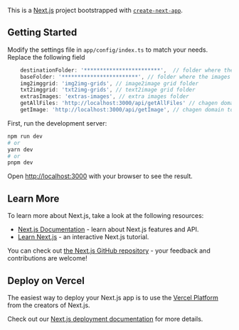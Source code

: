 This is a [Next.js](https://nextjs.org/) project bootstrapped with [`create-next-app`](https://github.com/vercel/next.js/tree/canary/packages/create-next-app).

## Getting Started


Modify the settings file in `app/config/index.ts` to match your needs.
Replace the following field 
```ts
    destinationFolder: '************************',  // folder where the thumbnails will be stored
    baseFolder: '************************', // folder where the images generated by SD are stored like /outputs
    img2imggrid: 'img2img-grids', // image2image grid folder 
    txt2imggrid: 'txt2img-grids', // text2image grid folder
    extrasImages: 'extras-images', // extra images folder
    getAllFiles: 'http://localhost:3000/api/getAllFiles' // chagen domain to your domain and port if not running on local
    getImage: 'http://localhost:3000/api/getImage', // chagen domain to your domain and port if not running on local
```

First, run the development server:

```bash
npm run dev
# or
yarn dev
# or
pnpm dev
```

Open [http://localhost:3000](http://localhost:3000) with your browser to see the result.


## Learn More

To learn more about Next.js, take a look at the following resources:

- [Next.js Documentation](https://nextjs.org/docs) - learn about Next.js features and API.
- [Learn Next.js](https://nextjs.org/learn) - an interactive Next.js tutorial.

You can check out [the Next.js GitHub repository](https://github.com/vercel/next.js/) - your feedback and contributions are welcome!

## Deploy on Vercel

The easiest way to deploy your Next.js app is to use the [Vercel Platform](https://vercel.com/new?utm_medium=default-template&filter=next.js&utm_source=create-next-app&utm_campaign=create-next-app-readme) from the creators of Next.js.

Check out our [Next.js deployment documentation](https://nextjs.org/docs/deployment) for more details.
